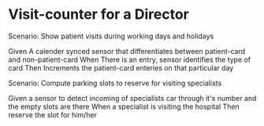 # Visit-counter for a Director

Scenario: Show patient visits during working days and holidays

  Given A calender synced sensor that differentiates between patient-card and non-patient-card
  When There is an entry, sensor identifies the type of card 
  Then Increments the patient-card enteries on that particular day

Scenario: Compute parking slots to reserve for visiting specialists

  Given  a sensor to detect incoming of specialists car
  through it's number and the empty slots are there
  When a specialist is visiting the hospital Then reserve the slot for him/her
